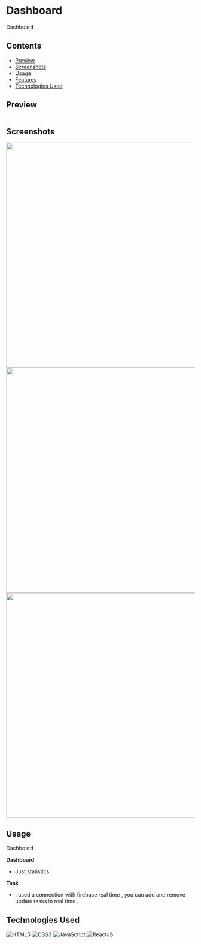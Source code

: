 # Dashboard

Dashboard

## Contents

- [Preview](#Preview)
- [Screenshots](#Screenshots)
- [Usage](#Usage)
- [Features](#Features)
- [Technologies Used](#Technologies-Used)

## Preview

```bash

```

## Screenshots

<img src="" alt="" width="600px">

<img src="" alt="" width="600px">

<img src="" alt="" width="600px">

## Usage

Dashboard

<b>Dashboard</b>

- Just statistics.

<b>Task</b>

- I used a connection with firebase real time , you can add and remove update tasks in real time .

## Technologies Used

![HTML5](https://img.shields.io/badge/html5-%23E34F26.svg?style=for-the-badge&logo=html5&logoColor=white)
![CSS3](https://img.shields.io/badge/css3-%231572B6.svg?style=for-the-badge&logo=css3&logoColor=white)
![JavaScript](https://img.shields.io/badge/javascript-%23323330.svg?style=for-the-badge&logo=javascript&logoColor=%23F7DF1E)
![ReactJS](https://img.shields.io/badge/-ReactJs-61DAFB?logo=react&logoColor=white&style=for-the-badge)
